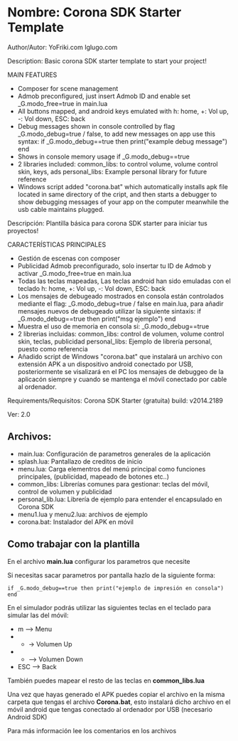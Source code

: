 Nombre: Corona SDK Starter Template
===================================

Author/Autor: YoFriki.com Iglugo.com

Description: Basic corona SDK starter template to start your project!

MAIN FEATURES
- Composer for scene management
- Admob preconfigured, just insert Admob ID and enable set _G.modo_free=true in main.lua
- All buttons mapped, and android keys emulated with h: home, +: Vol up, -: Vol down, ESC: back
- Debug messages shown in console controlled by flag  _G.modo_debug=true / false, to add new messages on app use this syntax: if _G.modo_debug==true then print("example debug message") end
- Shows in console memory usage if _G.modo_debug==true 
- 2 libraries included: common_libs: to control volume, volume control skin, keys, ads
                                  personal_libs: Example personal library for future reference
- Windows script added "corona.bat" which automatically installs apk file located in same directory of the cript, and then starts a debugger to show debugging messages of your app on the computer meanwhile the usb cable maintains plugged.


Descripción: Plantilla básica para corona SDK starter para iniciar tus proyectos!

CARACTERÍSTICAS PRINCIPALES
- Gestión de escenas con composer
- Publicidad Admob preconfigurado, solo insertar tu ID de Admob y activar _G.modo_free=true en main.lua
- Todas las teclas mapeadas, Las teclas android han sido emuladas con el teclado h: home, +: Vol up, -: Vol down, ESC: back
- Los mensajes de debugeado mostrados en consola están controlados mediante el flag:  _G.modo_debug=true / false en main.lua, para añadir mensajes nuevos de debugeado utilizar la siguiente sintaxis: if _G.modo_debug==true then print("msg ejemplo") end
- Muestra el uso de memoria en consola si: _G.modo_debug==true 
- 2 librerias incluidas: common_libs: control de volumen, volume control skin, teclas, publicidad
                                  personal_libs: Ejemplo de librería personal, puesto como referencia
- Añadido script de Windows "corona.bat" que instalará un archivo con extensión APK a un dispositivo android conectado por USB, posteriormente se visalizará en el PC los mensajes de debuggeo de la aplicacón siempre y cuando se mantenga el móvil conectado por cable al ordenador.

Requirements/Requisitos: Corona SDK Starter (gratuita) build:  v2014.2189

Ver: 2.0


Archivos:
---------

- main.lua: Configuración de parametros generales de la aplicación
- splash.lua: Pantallazo de creditos de inicio
- menu.lua: Carga elementros del menú principal como funciones principales, (publicidad, mapeado de botones etc..)
- common_libs: Librerías comunes para gestionar: teclas del móvil, control de volumen y publicidad
- personal_lib.lua: Librería de ejemplo para entender el encapsulado en Corona SDK
- menu1.lua y menu2.lua: archivos de ejemplo
- corona.bat: Instalador del APK en móvil

Como trabajar con la plantilla
------------------------------

En el archivo **main.lua** configurar los parametros que necesite

Si necesitas sacar parametros por pantalla hazlo de la siguiente forma:

    if _G.modo_debug==true then	print("ejemplo de impresión en consola") end

En el simulador podrás utilizar las siguientes teclas en el teclado para simular las del móvil:
- m --> Menu
- + -> Volumen Up
- - --> Volumen Down
- ESC --> Back

También puedes mapear el resto de las teclas en **common_libs.lua**

Una vez que hayas generado el APK puedes copiar el archivo en la misma carpeta que tengas el archivo **Corona.bat**, esto instalará dicho archivo en el móvil android que tengas conectado al ordenador por USB (necesario Android SDK)

Para más información lee los comentarios en los archivos







